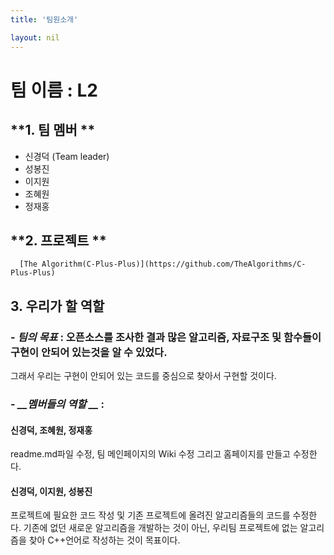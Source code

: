 ```yaml
---
title: '팀원소개'

layout: nil
---
```


# 팀 이름 : L2

## **1. 팀 멤버 **
   - 신경덕 (Team leader)  
   - 성봉진 
   - 이지원
   - 조혜원
   - 정재홍

## **2. 프로젝트 ** <br>
      [The Algorithm(C-Plus-Plus)](https://github.com/TheAlgorithms/C-Plus-Plus)
    
## **3. 우리가 할 역할** <br>
### - *__팀의 목표__* : 오픈소스를 조사한 결과 많은 알고리즘, 자료구조 및 함수들이 구현이 안되어 있는것을 알 수 있었다. <br>
그래서 우리는 구현이 안되어 있는 코드를 중심으로 찾아서 구현할 것이다.

### - *__멤버들의 역할 __* : <br>
#### 신경덕, 조혜원, 정재홍 <br>
readme.md파일 수정, 팀 메인페이지의 Wiki 수정 그리고 홈페이지를 만들고 수정한다. <br>

#### 신경덕, 이지원, 성봉진 <br>
프로젝트에 필요한 코드 작성 및 기존 프로젝트에 올려진 알고리즘들의 코드를 수정한다. 기존에 없던 새로운 알고리즘을 개발하는 것이 아닌, 우리팀 프로젝트에 없는 알고리즘을 찾아 C++언어로 작성하는 것이 목표이다.

